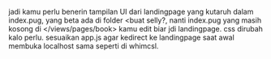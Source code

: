jadi kamu perlu benerin tampilan UI dari landingpage yang kutaruh dalam index.pug, yang beta ada di folder <buat selly?, nanti index.pug yang masih kosong di </views/pages/book> kamu edit biar jdi landingpage. css dirubah kalo perlu. sesuaikan app.js agar kedirect ke landingpage saat awal membuka localhost sama seperti di whimcsl.
